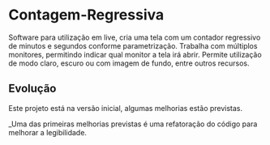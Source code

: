 # Contagem-Regressiva
Software para utilização em live, cria uma tela com um contador regressivo de minutos e segundos conforme parametrização. Trabalha com múltiplos monitores, permitindo indicar qual monitor a tela irá abrir. Permite utilização de modo claro, escuro ou com imagem de fundo, entre outros recursos. 


## Evolução

Este projeto está na versão inicial, algumas melhorias estão previstas. 

_Uma das primeiras melhorias previstas é uma refatoração do código para melhorar a legibilidade. 

